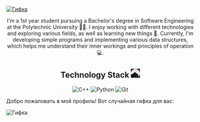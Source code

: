 
<a href="javascript:void(0)"> ![Гифка](video_2024-06-08_23-36-04.gif) </a>
<div align="center">

I'm a 1st year student pursuing a Bachelor's degree in Software Engineering at the Polytechnic University 👨‍🎓. I enjoy working with different technologies and exploring various fields, as well as learning new things 👾. Currently, I'm developing simple programs and implementing various data structures, which helps me understand their inner workings and principles of operation 💻.

</div>

<div align="center">
    <h2>Technology Stack <img src="./pedro.gif" alt="Pedro" width="24" style="pointer-events: none;"> </h2> 
    <img src="https://img.shields.io/badge/C++-00599C?style=for-the-badge&logo=c%2B%2B&logoColor=white" alt="C++" onclick="return false;">
    <img src="https://img.shields.io/badge/Python-3776AB?style=for-the-badge&logo=python&logoColor=white" alt="Python" onclick="return false;">
    <img src="https://img.shields.io/badge/Git-F05032?style=for-the-badge&logo=git&logoColor=white" alt="Git" onclick="return false;">
</div>

Добро пожаловать в мой профиль! Вот случайная гифка для вас:

![Гифка](gif/test2.gif)
